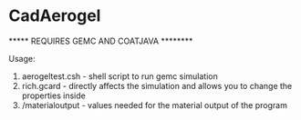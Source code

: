 # CadAerogel

***** REQUIRES GEMC AND COATJAVA ********

Usage:

1. aerogeltest.csh - shell script to run gemc simulation 
2. rich.gcard - directly affects the simulation and allows you to change the properties inside
3. /materialoutput - values needed for the material output of the program 
